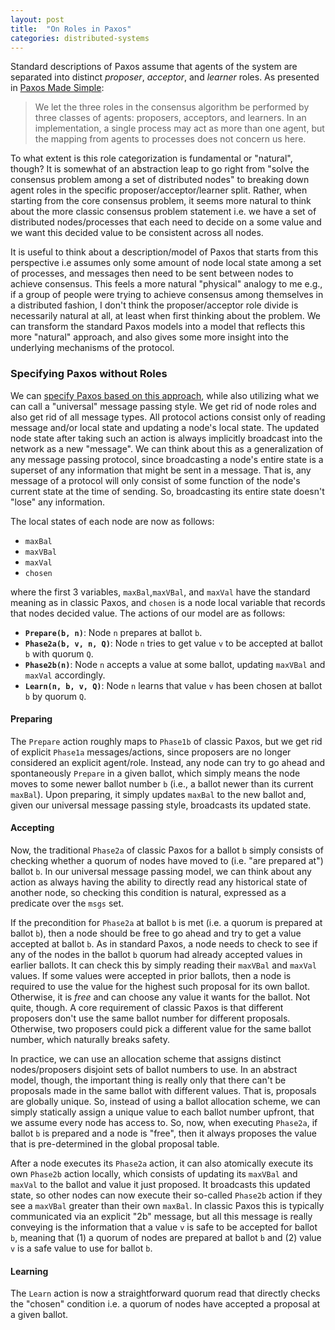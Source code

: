 ```yaml
---
layout: post
title:  "On Roles in Paxos"
categories: distributed-systems
---
```


Standard descriptions of Paxos assume that agents of the system are separated into distinct *proposer*, *acceptor*, and *learner* roles. As presented in [Paxos Made Simple](https://www.microsoft.com/en-us/research/publication/paxos-made-simple/):

> We let the three roles in the consensus algorithm be performed by three classes of agents: proposers, acceptors, and learners. In an implementation, a single process may act as more than one agent, but the mapping from agents to processes does not concern us here.

To what extent is this role categorization is fundamental or "natural", though? It is somewhat of an abstraction leap to go right from "solve the consensus problem among a set of distributed nodes" to breaking down agent roles in the specific proposer/acceptor/learner split. Rather, when starting from the core consensus problem, it seems more natural to think about the more classic consensus problem statement i.e. we have a set of distributed nodes/processes that each need to decide on a some value and we want this decided value to be consistent across all nodes.

It is useful to think about a description/model of Paxos that starts from this perspective i.e assumes only some amount of node local state among a set of processes, and messages then need to be sent between nodes to achieve consensus. This feels a more natural "physical" analogy to me e.g., if a group of people were trying to achieve consensus among themselves in a distributed fashion, I don't think the proposer/acceptor role divide is necessarily natural at all, at least when first thinking about the problem. We can transform the standard Paxos models into a model that reflects this more "natural" approach, and also gives some more insight into the underlying mechanisms of the protocol. 

### Specifying Paxos without Roles

We can [specify Paxos based on this approach](https://github.com/will62794/mypaxos/blob/master/PaxosUniversal.tla), while also utilizing what we can call a "universal" message passing style. We get rid of node roles and also get rid of all message types. All protocol actions consist only of reading message and/or local state and updating a node's local state. The updated node state after taking such an action is always implicitly broadcast into the network as a new "message". We can think about this as a generalization of any message passing protocol, since broadcasting a node's entire state is a superset of any information that might be sent in a message. That is, any message of a protocol will only consist of some function of the node's current state at the time of sending. So, broadcasting its entire state doesn't "lose" any information.

The local states of each node are now as follows:

<!-- Largest ballot number the node has seen. -->
<!-- Ballot of the largest accepted proposal -->
<!-- Value of the largest proposal accepted by the node. -->
<!-- chosen value at each node. -->
- `maxBal`
- `maxVBal` 
- `maxVal`
- `chosen`

where the first 3 variables, `maxBal`,`maxVBal`, and `maxVal` have the standard meaning as in classic Paxos, and `chosen` is a node local variable that records that nodes decided value. The actions of our model are as follows:

- **`Prepare(b, n)`**: Node `n` prepares at ballot `b`.
- **`Phase2a(b, v, n, Q)`**: Node `n` tries to get value `v` to be accepted at ballot `b` with quorum `Q`.
- **`Phase2b(n)`**: Node `n` accepts a value at some ballot, updating `maxVBal` and `maxVal` accordingly.
- **`Learn(n, b, v, Q)`**: Node `n` learns that value `v` has been chosen at ballot `b` by quorum `Q`.


#### Preparing 

The `Prepare` action roughly maps to `Phase1b` of classic Paxos, but we get rid of explicit `Phase1a` messages/actions, since proposers are no longer considered an explicit agent/role. Instead, any node can try to go ahead and spontaneously `Prepare` in a given ballot, which simply means the node moves to some newer ballot number `b` (i.e., a ballot newer than its current `maxBal`). Upon preparing, it simply updates `maxBal` to the new ballot and, given our universal message passing style, broadcasts its updated state.

#### Accepting 

Now, the traditional `Phase2a` of classic Paxos for a ballot `b` simply consists of checking whether a quorum of nodes have moved to (i.e. "are prepared at") ballot `b`. In our universal message passing model, we can think about any action as always having the ability to directly read any historical state of another node, so checking this condition is natural, expressed as a predicate over the `msgs` set. 

If the precondition for `Phase2a` at ballot `b` is met (i.e. a quorum is prepared at ballot `b`), then a node should be free to go ahead and try to get a value accepted at ballot `b`. As in standard Paxos, a node needs to check to see if any of the nodes in the ballot `b` quorum had already accepted values in earlier ballots. It can check this by simply reading their `maxVBal` and `maxVal` values. If some values were accepted in prior ballots, then a node is required to use the value for the highest such proposal for its own ballot. Otherwise, it is *free* and can choose any value it wants for the ballot. Not quite, though. A core requirement of classic Paxos is that different proposers don't use the same ballot number for different proposals. Otherwise, two proposers could pick a different value for the same ballot number, which naturally breaks safety. 

In practice, we can use an allocation scheme that assigns distinct nodes/proposers disjoint sets of ballot numbers to use. In an abstract model, though, the important thing is really only that there can't be proposals made in the same ballot with different values. That is, proposals are globally unique. So, instead of using a ballot allocation scheme, we can simply statically assign a unique value to each ballot number upfront, that we assume every node has access to. So, now, when executing `Phase2a`, if ballot `b` is prepared and a node is "free", then it always proposes the value that is pre-determined in the global proposal table. 
<!-- We could have the node dynamically choose  -->

After a node executes its `Phase2a` action, it can also atomically execute its own `Phase2b` action locally, which consists of updating its `maxVBal` and `maxVal` to the ballot and value it just proposed. It broadcasts this updated state, so other nodes can now execute their so-called `Phase2b` action if they see a `maxVBal` greater than their own `maxBal`. In classic Paxos this is typically communicated via an explicit "2b" message, but all this message is really conveying is the information that a value `v` is safe to be accepted for ballot `b`, meaning that (1) a quorum of nodes are prepared at ballot `b` and (2) value `v` is a safe value to use for ballot `b`. 

#### Learning 

The `Learn` action is now a straightforward quorum read that directly checks the "chosen" condition i.e. a quorum of nodes have accepted a proposal at a given ballot.

<!-- Overall, Paxos Made Simple is perhaps not actually the simplest way to understand or present Paxos. I think that at the outset, that paper already makes a somewhat subtle and non-obvious leap to proposer/acceptor/learner roles that is not necessarily natural. The whole discussion is then rpesented in that style, and if you don't understand that initial step deeply, it can be harder to understand the essence of the protocol. -->

